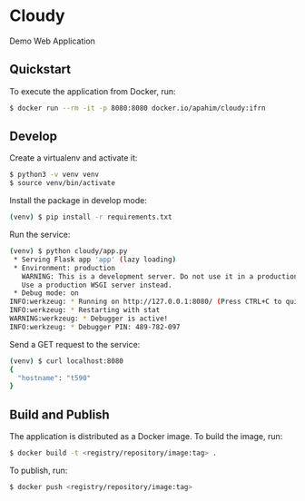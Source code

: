 # Cloudy

Demo Web Application

## Quickstart

To execute the application from Docker, run:

```bash
$ docker run --rm -it -p 8080:8080 docker.io/apahim/cloudy:ifrn
```

## Develop

Create a virtualenv and activate it:

```bash
$ python3 -v venv venv
$ source venv/bin/activate
```

Install the package in develop mode:

```bash
(venv) $ pip install -r requirements.txt
```

Run the service:

```bash
(venv) $ python cloudy/app.py 
 * Serving Flask app 'app' (lazy loading)
 * Environment: production
   WARNING: This is a development server. Do not use it in a production deployment.
   Use a production WSGI server instead.
 * Debug mode: on
INFO:werkzeug: * Running on http://127.0.0.1:8080/ (Press CTRL+C to quit)
INFO:werkzeug: * Restarting with stat
WARNING:werkzeug: * Debugger is active!
INFO:werkzeug: * Debugger PIN: 489-782-097
```

Send a GET request to the service:

```bash
(venv) $ curl localhost:8080
{
  "hostname": "t590"
}
```

## Build and Publish

The application is distributed as a Docker image. To build the image, run:

```bash
$ docker build -t <registry/repository/image:tag> .
``` 

To publish, run:

```bash
$ docker push <registry/repository/image:tag>
``` 
